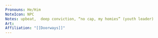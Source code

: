 ```yaml
---
Pronouns: He/Him
NoteIcon: NPC
Notes: upbeat,  deep conviction, “no cap, my homies” (youth leader)
Art: 
Affiliation: "[[Doorways]]"
---
```

